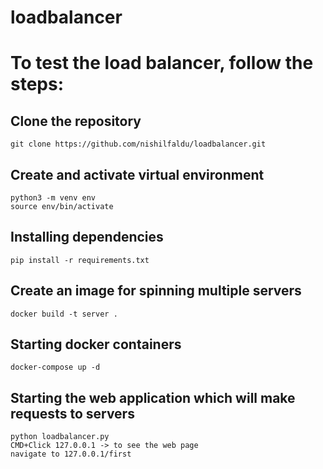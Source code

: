 # loadbalancer


# To test the load balancer, follow the steps:

## Clone the repository
```
git clone https://github.com/nishilfaldu/loadbalancer.git
```

## Create and activate virtual environment
```
python3 -m venv env
source env/bin/activate
```

## Installing dependencies
```
pip install -r requirements.txt
```

## Create an image for spinning multiple servers
```
docker build -t server .
```

## Starting docker containers
```
docker-compose up -d
```

## Starting the web application which will make requests to servers
```
python loadbalancer.py
CMD+Click 127.0.0.1 -> to see the web page
navigate to 127.0.0.1/first
```

